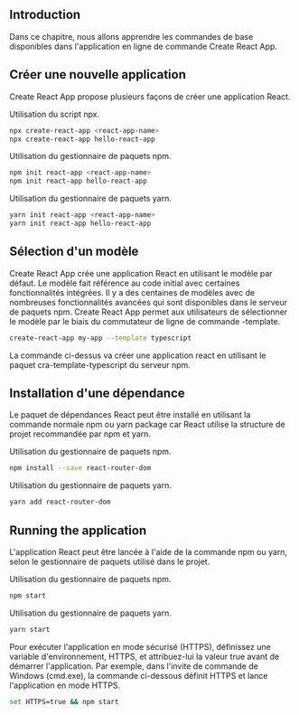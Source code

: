## Introduction

Dans ce chapitre, nous allons apprendre les commandes de base disponibles dans l'application en ligne de commande Create React App.

## Créer une nouvelle application

Create React App propose plusieurs façons de créer une application React.

Utilisation du script npx.

```bash
npx create-react-app <react-app-name>
npx create-react-app hello-react-app
```

Utilisation du gestionnaire de paquets npm.

```bash
npm init react-app <react-app-name>
npm init react-app hello-react-app
```

Utilisation du gestionnaire de paquets yarn.

```bash
yarn init react-app <react-app-name>
yarn init react-app hello-react-app
```

## Sélection d'un modèle

Create React App crée une application React en utilisant le modèle par défaut. Le modèle fait référence au code initial avec certaines fonctionnalités intégrées. Il y a des centaines de modèles avec de nombreuses fonctionnalités avancées qui sont disponibles dans le serveur de paquets npm. Create React App permet aux utilisateurs de sélectionner le modèle par le biais du commutateur de ligne de commande -template.

```bash
create-react-app my-app --template typescript
```

La commande ci-dessus va créer une application react en utilisant le paquet cra-template-typescript du serveur npm.

## Installation d'une dépendance

Le paquet de dépendances React peut être installé en utilisant la commande normale npm ou yarn package car React utilise la structure de projet recommandée par npm et yarn.

Utilisation du gestionnaire de paquets npm.

```bash
npm install --save react-router-dom
```

Utilisation du gestionnaire de paquets yarn.

```bash
yarn add react-router-dom
```

## Running the application

L'application React peut être lancée à l'aide de la commande npm ou yarn, selon le gestionnaire de paquets utilisé dans le projet.

Utilisation du gestionnaire de paquets npm.

```bash
npm start
```

Utilisation du gestionnaire de paquets yarn.

```bash
yarn start
```

Pour exécuter l'application en mode sécurisé (HTTPS), définissez une variable d'environnement, HTTPS, et attribuez-lui la valeur true avant de démarrer l'application. Par exemple, dans l'invite de commande de Windows (cmd.exe), la commande ci-dessous définit HTTPS et lance l'application en mode HTTPS.

```bash
set HTTPS=true && npm start
```